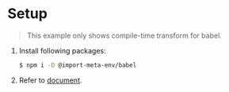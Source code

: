 # Setup

> This example only shows compile-time transform for babel.

1. Install following packages:

   ```sh
   $ npm i -D @import-meta-env/babel
   ```

1. Refer to [document](https://runtime-env.github.io/import-meta-env/guide/getting-started/introduction.html).
